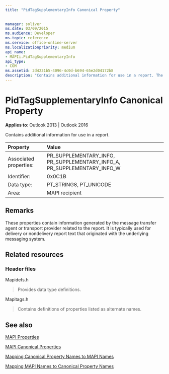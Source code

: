 ```yaml
---
title: "PidTagSupplementaryInfo Canonical Property"
 
 
manager: soliver
ms.date: 03/09/2015
ms.audience: Developer
ms.topic: reference
ms.service: office-online-server
ms.localizationpriority: medium
api_name:
- MAPIi.PidTagSupplementaryInfo
api_type:
- COM
ms.assetid: 2d4231b5-4096-4c0d-b694-65e2d04172b8
description: "Contains additional information for use in a report. The property is used for delivery or nondelivery report text from the underlying messaging system."
---
```


# PidTagSupplementaryInfo Canonical Property

  
  
**Applies to**: Outlook 2013 | Outlook 2016 
  
Contains additional information for use in a report.
  
|Property |Value |
|:-----|:-----|
|Associated properties:  <br/> |PR_SUPPLEMENTARY_INFO, PR_SUPPLEMENTARY_INFO_A, PR_SUPPLEMENTARY_INFO_W  <br/> |
|Identifier:  <br/> |0x0C1B  <br/> |
|Data type:  <br/> |PT_STRING8, PT_UNICODE  <br/> |
|Area:  <br/> |MAPI recipient  <br/> |
   
## Remarks

These properties contain information generated by the message transfer agent or transport provider related to the report. It is typically used for delivery or nondelivery report text that originated with the underlying messaging system.
  
## Related resources

### Header files

Mapidefs.h
  
> Provides data type definitions.
    
Mapitags.h
  
> Contains definitions of properties listed as alternate names.
    
## See also



[MAPI Properties](mapi-properties.md)
  
[MAPI Canonical Properties](mapi-canonical-properties.md)
  
[Mapping Canonical Property Names to MAPI Names](mapping-canonical-property-names-to-mapi-names.md)
  
[Mapping MAPI Names to Canonical Property Names](mapping-mapi-names-to-canonical-property-names.md)

